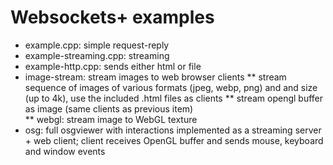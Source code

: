 Websockets+ examples
====================

* example.cpp: simple request-reply
* example-streaming.cpp: streaming
* example-http.cpp: sends either html or file
* image-stream: stream images to web browser clients 
** stream sequence of images of various formats (jpeg, webp, png) and
   and size (up to 4k), use the included .html files as clients
** stream opengl buffer as image (same clients as previous item)   
** webgl: stream image to WebGL texture
* osg: full osgviewer with interactions implemented as a streaming server +
  web client; client receives OpenGL buffer and sends mouse, keyboard and
  window events


